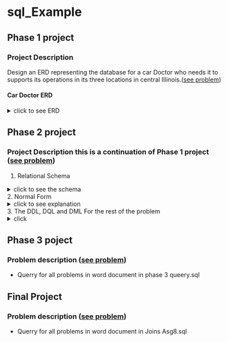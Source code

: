 # sql_Example
## Phase 1 project
### Project Description
Design an ERD representing the database for a  car Doctor who needs it to supports its operations in its three locations in central Illinois.([see problem](https://drive.google.com/file/d/1kl1eZihiegSey0KstG249dcz5jCBj7Sm/view?usp=sharing))

#### Car Doctor ERD

<details><summary> click to see ERD </summary>
  <img src="db-images/carDoc-Phase1.png" alt="CarDoc db">
</details>

## Phase 2 project
### Project Description this is a continuation of Phase 1 project ([see problem](https://docs.google.com/document/d/1VlHrhxe5IUMfBgFbj4XjbYXkHjUbXr0M/edit?usp=sharing&ouid=104958678762290645389&rtpof=true&sd=true))

1. Relational Schema<br>
<details><summary>click to see the schema </summary>
  <img src="db-images/Question1.PNG">
</details>
2. Normal Form

<details><summary>click to see explanation </summary>

###### Checking for 1st normal form (1NF):

* This is a relation with no multivalued attributes and each row is unique, hence it is in 1NF .
###### Checking for 2nd normal form (2NF):

*	Even though they are bridge entities with composite keys for PARTUSED and INVENTORY however there is no Partial dependency because in these two entities the values of the non-key attributes for each entity is determine by the respective composite key , hence functional dependencies.
###### Checking for 3rd normal form (3NF):

*	There is no transitive dependency in any of the table. Since the table is in 1NF ,2NF and no transitive dependency, we conclude that the table is in 3NF. (It is also important to see that the License plate number does not identify the license state rather it will be the plate number only that is why no transitivity here.)

</details>
3. The DDL, DQL and DML For the rest of the problem

<details><summary>click </summary>
  <p><mark>qestion 3, 5, 6, 7</mark> refer to Phase 2 querry.sql</p>
</details>

## Phase 3 poject

### Problem description ([see problem](https://docs.google.com/document/d/1mCiR-ve0xqJSEPiFva3_UD64ROfks3w8/edit?usp=sharing&ouid=104958678762290645389&rtpof=true&sd=true))

* Querry for all problems in word document in phase 3 queery.sql

## Final Project

### Problem description ([see problem](https://docs.google.com/document/d/1e8zghsqgiJZchlbNr-VfAbmbVRYqveee/edit?usp=sharing&ouid=104958678762290645389&rtpof=true&sd=true))

* Querry for all problems in word document in Joins Asg8.sql
